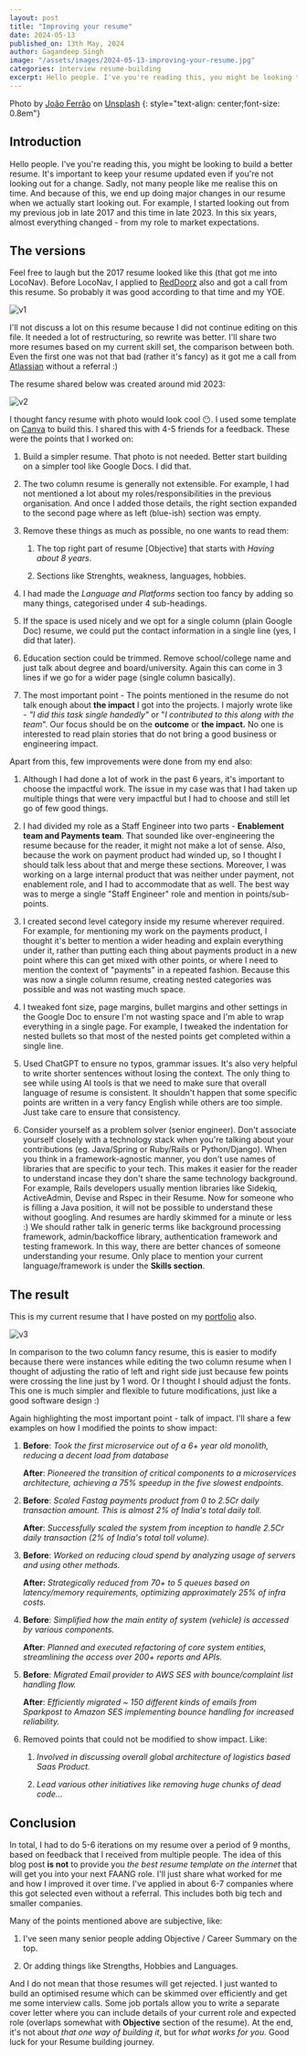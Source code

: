 ```yaml
---
layout: post
title: "Improving your resume"
date: 2024-05-13
published_on: 13th May, 2024
author: Gagandeep Singh
image: "/assets/images/2024-05-13-improving-your-resume.jpg"
categories: interview resume-building
excerpt: Hello people. I've you're reading this, you might be looking to build a better resume. It's important to keep your resume updated even if you're not looking out for a change. Sadly, not many people like me realise this on time.
---
```

Photo by <a href="https://unsplash.com/@joaoscferrao?utm_content=creditCopyText&utm_medium=referral&utm_source=unsplash">João Ferrão</a> on <a href="https://unsplash.com/photos/white-printer-paper-on-macbook-pro-4YzrcDNcRVg?utm_content=creditCopyText&utm_medium=referral&utm_source=unsplash">Unsplash</a>
{: style="text-align: center;font-size: 0.8em"}

## Introduction

Hello people. I've you're reading this, you might be looking to build a better resume. It's important to keep your resume updated even if you're not looking out for a change. Sadly, not many people like me realise this on time. And because of this, we end up doing major changes in our resume when we actually start looking out. For example, I started looking out from my previous job in late 2017 and this time in late 2023. In this six years, almost everything changed - from my role to market expectations.

## The versions

Feel free to laugh but the 2017 resume looked like this (that got me into LocoNav). Before LocoNav, I applied to [RedDoorz](https://www.reddoorz.com/) also and got a call from this resume. So probably it was good according to that time and my YOE.

![v1](/blog/assets/images/2024-05-13-v1.jpg)

I'll not discuss a lot on this resume because I did not continue editing on this file. It needed a lot of restructuring, so rewrite was better. I'll share two more resumes based on my current skill set, the comparison between both. Even the first one was not that bad (rather it's fancy) as it got me a call from [Atlassian](https://blog.gagan93.me/atlassian-interview-experience?) without a referral :)

The resume shared below was created around mid 2023:

![v2](/blog/assets/images/2024-05-13-v2.jpg)

I thought fancy resume with photo would look cool 😶. I used some template on [Canva](https://www.canva.com/) to build this. I shared this with 4-5 friends for a feedback. These were the points that I worked on:

1. Build a simpler resume. That photo is not needed. Better start building on a simpler tool like Google Docs. I did that.

2. The two column resume is generally not extensible. For example, I had not mentioned a lot about my roles/responsibilities in the previous organisation. And once I added those details, the right section expanded to the second page where as left (blue-ish) section was empty.

3. Remove these things as much as possible, no one wants to read them:

    1. The top right part of resume \[Objective\] that starts with *Having about 8 years*.

    2. Sections like Strenghts, weakness, languages, hobbies.

4. I had made the *Language and Platforms* section too fancy by adding so many things, categorised under 4 sub-headings.

5. If the space is used nicely and we opt for a single column (plain Google Doc) resume, we could put the contact information in a single line (yes, I did that later).

6. Education section could be trimmed. Remove school/college name and just talk about degree and board/university. Again this can come in 3 lines if we go for a wider page (single column basically).

7. The most important point - The points mentioned in the resume do not talk enough about **the impact** I got into the projects. I majorly wrote like - *"I did this task single handedly"* or "*I contributed to this along with the team*". Our focus should be on the **outcome** or **the impact.** No one is interested to read plain stories that do not bring a good business or engineering impact.


Apart from this, few improvements were done from my end also:

1. Although I had done a lot of work in the past 6 years, it's important to choose the impactful work. The issue in my case was that I had taken up multiple things that were very impactful but I had to choose and still let go of few good things.

2. I had divided my role as a Staff Engineer into two parts - **Enablement team and Payments team**. That sounded like over-engineering the resume because for the reader, it might not make a lot of sense. Also, because the work on payment product had winded up, so I thought I should talk less about that and merge these sections. Moreover, I was working on a large internal product that was neither under payment, not enablement role, and I had to accommodate that as well. The best way was to merge a single "Staff Engineer" role and mention in points/sub-points.

3. I created second level category inside my resume wherever required. For example, for mentioning my work on the payments product, I thought it's better to mention a wider heading and explain everything under it, rather than putting each thing about payments product in a new point where this can get mixed with other points, or where I need to mention the context of "payments" in a repeated fashion. Because this was now a single column resume, creating nested categories was possible and was not wasting much space.

4. I tweaked font size, page margins, bullet margins and other settings in the Google Doc to ensure I'm not wasting space and I'm able to wrap everything in a single page. For example, I tweaked the indentation for nested bullets so that most of the nested points get completed within a single line.

5. Used ChatGPT to ensure no typos, grammar issues. It's also very helpful to write shorter sentences without losing the context. The only thing to see while using AI tools is that we need to make sure that overall language of resume is consistent. It shouldn't happen that some specific points are written in a very fancy English while others are too simple. Just take care to ensure that consistency.

6. Consider yourself as a problem solver (senior engineer). Don't associate yourself closely with a technology stack when you're talking about your contributions (eg. Java/Spring or Ruby/Rails or Python/Django). When you think in a framework-agnostic manner, you don't use names of libraries that are specific to your tech. This makes it easier for the reader to understand incase they don't share the same technology background. For example, Rails developers usually mention libraries like Sidekiq, ActiveAdmin, Devise and Rspec in their Resume. Now for someone who is filling a Java position, it will not be possible to understand these without googling. And resumes are hardly skimmed for a minute or less :) We should rather talk in generic terms like background processing framework, admin/backoffice library, authentication framework and testing framework. In this way, there are better chances of someone understanding your resume. Only place to mention your current language/framework is under the **Skills section**.


## The result

This is my current resume that I have posted on my [portfolio](https://gagan93.me/) also.

![v3](/blog/assets/images/2024-05-13-v3.jpg)

In comparison to the two column fancy resume, this is easier to modify because there were instances while editing the two column resume when I thought of adjusting the ratio of left and right side just because few points were crossing the line just by 1 word. Or I thought I should adjust the fonts. This one is much simpler and flexible to future modifications, just like a good software design :)

Again highlighting the most important point - talk of impact. I'll share a few examples on how I modified the points to show impact:

1. **Before**: *Took the first microservice out of a 6+ year old monolith, reducing a decent load from database*

    **After**: *Pioneered the transition of critical components to a microservices architecture, achieving a 75% speedup in the five slowest endpoints.*

2. **Before**: *Scaled Fastag payments product from 0 to 2.5Cr daily transaction amount. This is almost 2% of India's total daily toll.*

    **After**: *Successfully scaled the system from inception to handle 2.5Cr daily transaction (2% of India's total toll volume).*

3. **Before**: *Worked on reducing cloud spend by analyzing usage of servers and using other methods.*

    **After:** *Strategically reduced from 70+ to 5 queues based on latency/memory requirements, optimizing approximately 25% of infra costs.*

4. **Before**: *Simplified how the main entity of system (vehicle) is accessed by various components.*

    **After**: *Planned and executed refactoring of core system entities, streamlining the access over 200+ reports and APIs.*

5. **Before**: *Migrated Email provider to AWS SES with bounce/complaint list handling flow.*

    **After**: *Efficiently migrated ~ 150 different kinds of emails from Sparkpost to Amazon SES implementing bounce handling for increased reliability.*

6. Removed points that could not be modified to show impact. Like:

    1. *Involved in discussing overall global architecture of logistics based Saas Product.*

    2. *Lead various other initiatives like removing huge chunks of dead code...*


## Conclusion

In total, I had to do 5-6 iterations on my resume over a period of 9 months, based on feedback that I received from multiple people. The idea of this blog post **is not** to provide you *the best resume template on the internet* that will get you into your next FAANG role. I'll just share what worked for me and how I improved it over time. I've applied in about 6-7 companies where this got selected even without a referral. This includes both big tech and smaller companies.

Many of the points mentioned above are subjective, like:

1. I've seen many senior people adding Objective / Career Summary on the top.

2. Or adding things like Strengths, Hobbies and Languages.

And I do not mean that those resumes will get rejected. I just wanted to build an optimised resume which can be skimmed over efficiently and get me some interview calls. Some job portals allow you to write a separate cover letter where you can include details of your current role and expected role (overlaps somewhat with **Objective** section of the resume). At the end, it's not about *that one way of building it*, but for *what works for you*. Good luck for your Resume building journey.
